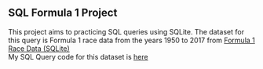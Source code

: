 ## SQL Formula 1 Project

This project aims to practicing SQL queries using SQLite. The dataset for this query is Formula 1 race data from the years 1950 to 2017 from [Formula 1 Race Data (SQLite)](https://www.kaggle.com/datasets/davidcochran/formula-1-race-data-sqlite)
<br>
My SQL Query code for this dataset is [here]()

